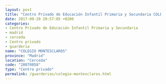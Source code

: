 ```yaml
---
layout: post
title: "Centro Privado de Educación Infantil Primaria y Secundaria COLEGIO MONTESCLAROS"
date: 2017-09-20 20:57:05 +0200
categories:
- Centro Privado de Educación Infantil Primaria y Secundaria
- madrid
- cerceda
- Centro privado
- guarderia
name: "COLEGIO MONTESCLAROS"
province: "Madrid"
location: "Cerceda"
code: "28070858"
type: "Centro privado"
permalink: /guarderias/colegio-montesclaros.html
---
```

